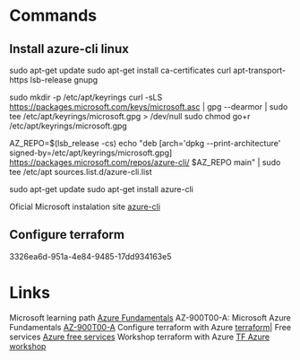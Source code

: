 # Commands
## Install azure-cli linux

sudo apt-get update
sudo apt-get install ca-certificates curl apt-transport-https lsb-release gnupg

sudo mkdir -p /etc/apt/keyrings
curl -sLS https://packages.microsoft.com/keys/microsoft.asc | gpg --dearmor | sudo tee /etc/apt/keyrings/microsoft.gpg > /dev/null
sudo chmod go+r /etc/apt/keyrings/microsoft.gpg

AZ_REPO=$(lsb_release -cs)
echo "deb [arch='dpkg --print-architecture' signed-by=/etc/apt/keyrings/microsoft.gpg] https://packages.microsoft.com/repos/azure-cli/ $AZ_REPO main" | sudo tee /etc/apt sources.list.d/azure-cli.list

sudo apt-get update
sudo apt-get install azure-cli

Oficial Microsoft instalation site [azure-cli](https://learn.microsoft.com/en-us/cli/azure/install-azure-cli)

## Configure terraform

3326ea6d-951a-4e84-9485-17dd934163e5


# Links

Microsoft learning path [Azure Fundamentals](https://learn.microsoft.com/en-us/certifications/azure-fundamentals/)
AZ-900T00-A: Microsoft Azure Fundamentals [AZ-900T00-A](https://learn.microsoft.com/training/courses/az-900t00?WT.mc_id=ilt_partner_webpage_wwl&ocid=3297024#study-guide)
Configure terraform with Azure [terraform](https://registry.terraform.io/providers/hashicorp/azurerm/latest/docs/guides/service_principal_client_secret)|
Free services [Azure free services](https://portal.azure.com/#view/Microsoft_Azure_Billing/FreeServicesBlade)
Workshop terraform with Azure [TF Azure workshop](https://developer.hashicorp.com/terraform/tutorials/azure-get-started/azure-build)